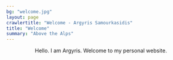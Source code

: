 ```yaml
---
bg: "welcome.jpg"
layout: page
crawlertitle: "Welcome - Argyris Samourkasidis"
title: "Welcome"
summary: "Above the Alps"
---
```


<article class="index-page">
	<p style="text-align:center">Hello. I am Argyris. Welcome to my personal website.</p>
</article>